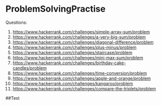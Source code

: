 # ProblemSolvingPractise
Questions:
1. https://www.hackerrank.com/challenges/simple-array-sum/problem
2. https://www.hackerrank.com/challenges/a-very-big-sum/problem
3. https://www.hackerrank.com/challenges/diagonal-difference/problem
4. https://www.hackerrank.com/challenges/plus-minus/problem
5. https://www.hackerrank.com/challenges/staircase/problem
6. https://www.hackerrank.com/challenges/mini-max-sum/problem
7. https://www.hackerrank.com/challenges/birthday-cake-candles/problem
8. https://www.hackerrank.com/challenges/time-conversion/problem
9. https://www.hackerrank.com/challenges/apple-and-orange/problem
10. https://www.hackerrank.com/challenges/kangaroo/problem
11. https://www.hackerrank.com/challenges/compare-the-triplets/problem

##Test
